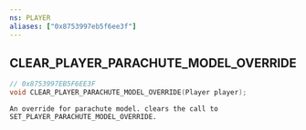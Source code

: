 ```yaml
---
ns: PLAYER
aliases: ["0x8753997eb5f6ee3f"]
---
```

## CLEAR_PLAYER_PARACHUTE_MODEL_OVERRIDE

```c
// 0x8753997EB5F6EE3F
void CLEAR_PLAYER_PARACHUTE_MODEL_OVERRIDE(Player player);
```

```
An override for parachute model. clears the call to SET_PLAYER_PARACHUTE_MODEL_OVERRIDE.
```
